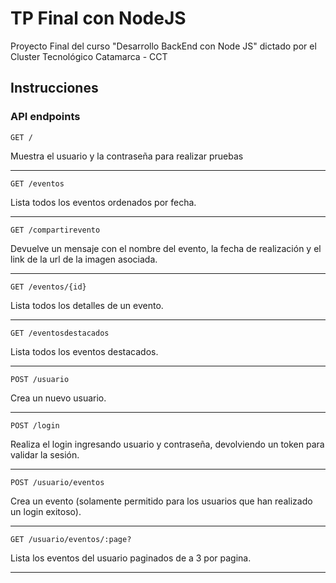 # TP Final con NodeJS
Proyecto Final del curso "Desarrollo BackEnd con Node JS" dictado por el Cluster Tecnológico Catamarca - CCT

## Instrucciones

### API endpoints
`GET /`

Muestra el usuario y la contraseña para realizar pruebas

---

`GET /eventos`

Lista todos los eventos ordenados por fecha.

---

`GET /compartirevento`

Devuelve un mensaje con el nombre del evento, la fecha de realización y el link de la url de la imagen asociada.

---

`GET /eventos/{id}`

Lista todos los detalles de un evento.

---

`GET /eventosdestacados`

Lista todos los eventos destacados.

---

`POST /usuario`

Crea un nuevo usuario.

---

`POST /login`

Realiza el login ingresando usuario y contraseña, devolviendo un token para validar la sesión.

---

`POST /usuario/eventos`

Crea un evento (solamente permitido para los usuarios que han realizado un login exitoso).

---

`GET /usuario/eventos/:page?`

Lista los eventos del usuario paginados de a 3 por pagina.

---